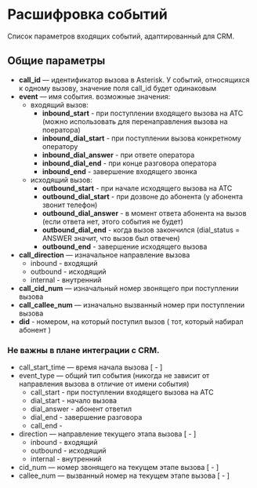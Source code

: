 # Расшифровка событий

Список параметров входящих событий, адаптированный для CRM.

## Общие параметры

* **call_id** — идентификатор вызова в Asterisk. У событий, относящихся к одному вызову, значение поля call_id будет одинаковым
* **event** — имя события. возможные значения:
  * входящий вызов:
    - **inbound_start** - при поступлении входящего вызова на АТС (можно использовать для перенаправления вызова на поератора)
    - **inbound_dial_start** - при поступлении вызова конкретному оператору
    - **inbound_dial_answer** - при ответе оператора
    - **inbound_dial_end** - при конце разговора оператора
    - **inbound_end** - завершение входящего звонка
  * исходящий вызов:
    - **outbound_start** - при начале исходящего вызова на АТС
    - **outbound_dial_start** - при дозвоне до абонента (у абонента звонит телефон)
    - **outbound_dial_answer** - в момент ответа абонента на вызов (если ответа нет, этого события не будет)
    - **outbound_dial_end** - когда вызов закончился (dial_status = ANSWER значит, что вызов был отвечен)
    - **outbound_end** - завершение исходящего вызова
* **call_direction** — изначальное направление вызова
  - inbound - входящий
  - outbound - исходящий
  - internal - внутренний
* **call_cid_num** — изначальный номер звонящего при поступлении вызова
* **call_callee_num** — изначально вызванный номер при поступлении вызова
* **did** - номером, на который поступил вызов ( тот, который набирал абонент )

### Не важны в плане интеграции с CRM.

* call_start_time — время начала вызова [ - ]
* event_type — общий тип события (никогда не зависит от направления вызова в отличие от имени события)
  - call_start - при поступлении входящего вызова на АТС
  - dial_start - начало вызова
  - dial_answer - абонент ответил
  - dial_end - завершение разговора
  - call_end - 
* direction — направление текущего этапа вызова [ - ]
  - inbound - входящий
  - outbound - исходящий
  - internal - внутренний
* cid_num — номер звонящего на текущем этапе вызова [ - ]
* callee_num — вызванный номер на текущем этапе вызова [ - ]